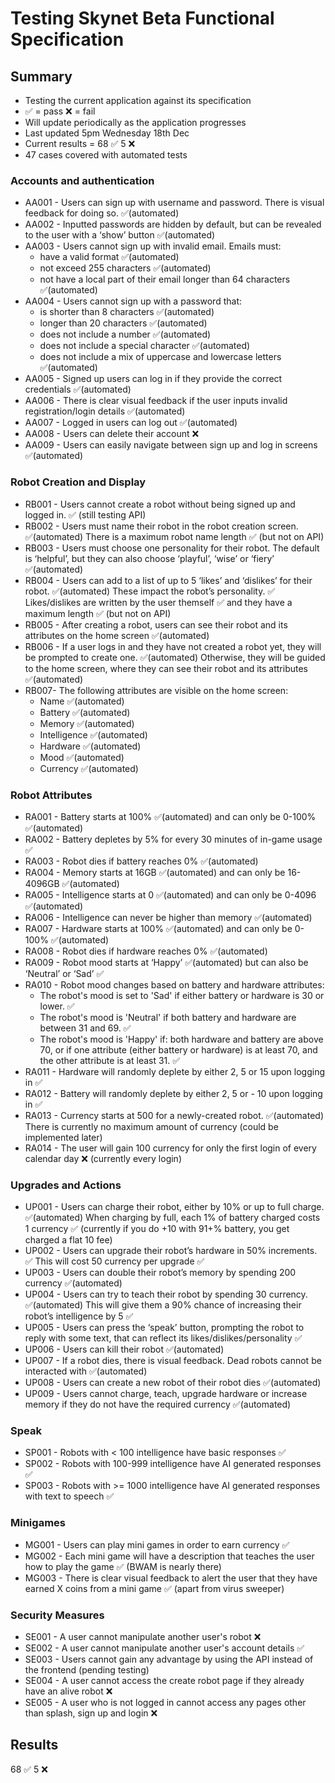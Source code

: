 # Testing Skynet Beta Functional Specification

## Summary
- Testing the current application against its specification
- ✅ = pass ❌ = fail
- Will update periodically as the application progresses
- Last updated 5pm Wednesday 18th Dec
- Current results = 68 ✅ 5 ❌
- 47 cases covered with automated tests

### Accounts and authentication
- AA001 - Users can sign up with username and password. There is visual feedback for doing so. ✅(automated)
- AA002 - Inputted passwords are hidden by default, but can be revealed to the user with a ‘show’ button ✅(automated)
- AA003 - Users cannot sign up with invalid email. Emails must:
	- have a valid format ✅(automated)
	- not exceed 255 characters ✅(automated)
	- not have a local part of their email longer than 64 characters ✅(automated)
- AA004 - Users cannot sign up with a password that: 
	- is shorter than 8 characters ✅(automated)
	- longer than 20 characters ✅(automated)
	- does not include a number ✅(automated)
	- does not include a special character ✅(automated)
	- does not include a mix of uppercase and lowercase letters ✅(automated)
- AA005 - Signed up users can log in if they provide the correct credentials ✅(automated)
- AA006 - There is clear visual feedback if the user inputs invalid registration/login details ✅(automated)
- AA007 - Logged in users can log out ✅(automated)
- AA008 - Users can delete their account ❌
- AA009 - Users can easily navigate between sign up and log in screens ✅(automated)

### Robot Creation and Display
- RB001 - Users cannot create a robot without being signed up and logged in. ✅ (still testing API)
- RB002 - Users must name their robot in the robot creation screen. ✅(automated) There is a maximum robot name length ✅ (but not on API)
- RB003 - Users must choose one personality for their robot. The default is ‘helpful’, but they can also choose ‘playful’, ‘wise’ or ‘fiery’ ✅(automated)
- RB004 - Users can add to a list of up to 5 ‘likes’ and ‘dislikes’ for their robot. ✅(automated) These impact the robot’s personality. ✅ Likes/dislikes are written by the user themself ✅ and they have a maximum length ✅ (but not on API)
- RB005 - After creating a robot, users can see their robot and its attributes on the home screen ✅(automated)
- RB006 - If a user logs in and they have not created a robot yet, they will be prompted to create one. ✅(automated) Otherwise, they will be guided to the home screen, where they can see their robot and its attributes ✅(automated)
- RB007- The following attributes are visible on the home screen:
	- Name ✅(automated)
	- Battery ✅(automated)
	- Memory ✅(automated)
	- Intelligence ✅(automated)
	- Hardware ✅(automated)
	- Mood ✅(automated)
	- Currency ✅(automated)

### Robot Attributes
- RA001 - Battery starts at 100% ✅(automated) and can only be 0-100% ✅(automated)
- RA002 - Battery depletes by 5% for every 30 minutes of in-game usage ✅
- RA003 - Robot dies if battery reaches 0% ✅(automated)
- RA004 - Memory starts at 16GB ✅(automated) and can only be
16-4096GB ✅(automated)
- RA005 - Intelligence starts at 0 ✅(automated) and can only be 0-4096 ✅(automated)
- RA006 - Intelligence can never be higher than memory ✅(automated)
- RA007 - Hardware starts at 100% ✅(automated) and can only be 0-100% ✅(automated)
- RA008 - Robot dies if hardware reaches 0% ✅(automated)
- RA009 - Robot mood starts at ‘Happy’ ✅(automated) but can also be ‘Neutral’ or ‘Sad’ ✅
- RA010 - Robot mood changes based on battery and hardware attributes:
	- The robot's mood is set to 'Sad' if either battery or hardware is 30 or lower. ✅
	- The robot's mood is 'Neutral' if both battery and hardware are between 31 and 69. ✅
	- The robot's mood is 'Happy' if: both hardware and battery are above 70, or if one attribute (either battery or hardware) is at least 70, and the other attribute is at least 31. ✅
- RA011 - Hardware will randomly deplete by either 2, 5 or 15 upon logging in ✅
- RA012 - Battery will randomly deplete by either 2, 5 or - 10 upon logging in ✅
- RA013 - Currency starts at 500 for a newly-created robot. ✅(automated) There is currently no maximum amount of currency (could be implemented later)
- RA014 - The user will gain 100 currency for only the first login of every calendar day ❌ (currently every login)

### Upgrades and Actions
- UP001 - Users can charge their robot, either by 10% or up to full charge. ✅(automated) When charging by full, each 1% of battery charged costs 1 currency ✅ (currently if you do +10 with 91+% battery, you get charged a flat 10 fee)
- UP002 - Users can upgrade their robot’s hardware in 50% increments. ✅ This will cost 50 currency per upgrade ✅
- UP003 - Users can double their robot’s memory by spending 200 currency ✅(automated)
- UP004 - Users can try to teach their robot by spending 30 currency. ✅(automated) This will give them a 90% chance of increasing their robot’s intelligence by 5 ✅
- UP005 - Users can press the ‘speak’ button, prompting the robot to reply with some text, that can reflect its likes/dislikes/personality ✅
- UP006 - Users can kill their robot ✅(automated)
- UP007 - If a robot dies, there is visual feedback. Dead robots cannot be interacted with ✅(automated)
- UP008 - Users can create a new robot of their robot dies ✅(automated)
- UP009 - Users cannot charge, teach, upgrade hardware or increase memory if they do not have the required currency ✅(automated)

### Speak
- SP001 - Robots with < 100 intelligence have basic responses ✅
- SP002 - Robots with 100-999 intelligence have AI generated responses ✅
- SP003 - Robots with >= 1000 intelligence have AI generated responses with text to speech ✅

### Minigames
- MG001 - Users can play mini games in order to earn currency ✅
- MG002 - Each mini game will have a description that teaches the user how to play the game ✅ (BWAM is nearly there)
- MG003 - There is clear visual feedback to alert the user that they have earned X coins from a mini game ✅ (apart from virus sweeper)

### Security Measures
- SE001 - A user cannot manipulate another user's robot ❌
- SE002 - A user cannot manipulate another user's account details ✅
- SE003 - Users cannot gain any advantage by using the API instead of the frontend (pending testing)
- SE004 - A user cannot access the create robot page if they already have an alive robot ❌
- SE005 - A user who is not logged in cannot access any pages other than splash, sign up and login ❌

## Results

68 ✅ 5 ❌